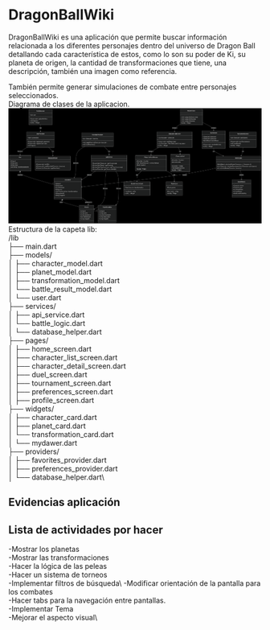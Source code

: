 # DragonBallWiki

DragonBallWiki es una aplicación que permite buscar información relacionada a los diferentes personajes dentro del universo de Dragon Ball detallando cada característica de estos, como lo son su poder de Ki, su planeta de origen, la cantidad de transformaciones que tiene, una descripción, también una imagen como referencia.

También permite generar simulaciones de combate entre personajes seleccionados.\
Diagrama de clases de la aplicacion.
![Diagrama de clases](/imagenes/diagrama_clases.png)
Estructura de la capeta lib:\
/lib\
├── main.dart\
├── models/\
│   ├── character_model.dart\
│   ├── planet_model.dart\
│   ├── transformation_model.dart\
│   └── battle_result_model.dart\
│   └── user.dart\
├── services/\
│   ├── api_service.dart\
│   └── battle_logic.dart\
│   └── database_helper.dart\
├── pages/\
│   ├── home_screen.dart\
│   ├── character_list_screen.dart\
│   ├── character_detail_screen.dart\
│   ├── duel_screen.dart\
│   ├── tournament_screen.dart\
│   ├── preferences_screen.dart\
│   ├── profile_screen.dart\
├── widgets/\
│   ├── character_card.dart\
│   ├── planet_card.dart\
│   └── transformation_card.dart\
│   └── mydawer.dart\
├── providers/\
│   ├── favorites_provider.dart\
│   ├── preferences_provider.dart\
│   └── database_helper.dart\

## Evidencias aplicación


## Lista de actividades por hacer
-Mostrar los planetas\
-Mostrar las transformaciones\
-Hacer la lógica de las peleas\
-Hacer un sistema de torneos \
-Implementar filtros de búsqueda\ 
-Modificar orientación de la pantalla para los combates \
-Hacer tabs para la navegación entre pantallas.\
-Implementar Tema\
-Mejorar el aspecto visual\

